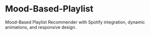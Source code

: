 # Mood-Based-Playlist
 Mood-Based Playlist Recommender with Spotify integration, dynamic animations, and responsive design.
